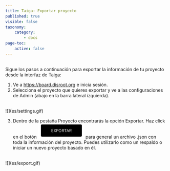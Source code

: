 ```yaml
---
title: Taiga: Exportar proyecto
published: true
visible: false
taxonomy:
    category:
        - docs
page-toc:
    active: false
---
```


<br>
Sigue los pasos a continuación para exportar la información de tu proyecto desde la interfaz de Taiga:

1. Ve a https://board.disroot.org e inicia sesión.
2. Selecciona el proyecto que quieres exportar y ve a las configuraciones de Admin (abajo en la barra lateral izquierda).
<br>
![](es/settings.gif)
<br>

3. Dentro de la pestaña Proyecto encontrarás la opción Exportar. Haz click en el botón ![EXPORTAR](es/export_button.png) para general un archivo .json con toda la información del proyecto. Puedes utilizarlo como un respaldo o iniciar un nuevo proyecto basado en él.

<br>
![](es/export.gif)
<br>
